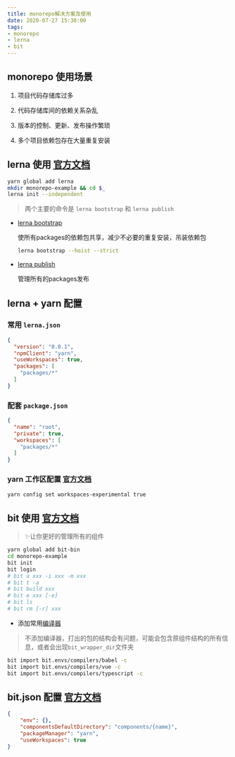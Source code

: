 ```yaml
---
title: monorepo解决方案及使用
date: 2020-07-27 15:30:00
tags:
- monorepo
- lerna
- bit
---
```

## monorepo 使用场景  

1. 项目代码存储库过多  

1. 代码存储库间的依赖关系杂乱

1. 版本的控制、更新、发布操作繁琐

1. 多个项目依赖包存在大量重复安装  

## lerna 使用 [官方文档](https://github.com/lerna/lerna)

``` bash
yarn global add lerna
mkdir monorepo-example && cd $_
lerna init --independent
```

> 两个主要的命令是 `lerna bootstrap` 和 `lerna publish`

- [lerna bootstrap](https://github.com/lerna/lerna/tree/master/commands/bootstrap#readme)

  使所有packages的依赖包共享，减少不必要的重复安装，吊装依赖包

  ``` bash
  lerna bootstrap --hoist --strict
  ```

- [lerna publish](https://github.com/lerna/lerna/tree/master/commands/publish#readme)

  管理所有的packages发布

## lerna + yarn 配置

### 常用 `lerna.json`

``` json
{
  "version": "0.0.1",
  "npmClient": "yarn",
  "useWorkspaces": true,
  "packages": [
    "packages/*"
  ]
}
```

### 配套 `package.json`

``` json
{
  "name": "root",
  "private": true,
  "workspaces": [
    "packages/*"
  ]
}
```

### yarn 工作区配置 [官方文档](https://classic.yarnpkg.com/zh-Hans/docs/workspaces)

``` bash
yarn config set workspaces-experimental true
```

## bit 使用 [官方文档](https://docs.bit.dev/docs/quick-start)

> ✨让你更好的管理所有的组件

``` bash
yarn global add bit-bin
cd monorepo-example
bit init
bit login
# bit a xxx -i xxx -m xxx
# bit t -a
# bit build xxx
# bit e xxx [-e]
# bit ls
# bit rm [-r] xxx
```

- 添加常用[编译器](https://bit.dev/bit/envs)

> 不添加编译器，打出的包的结构会有问题，可能会包含原组件结构的所有信息，或者会出现`bit_wrapper_dir`文件夹

``` bash
bit import bit.envs/compilers/babel -c
bit import bit.envs/compilers/vue -c
bit import bit.envs/compilers/typescript -c
```

## bit.json 配置 [官方文档](https://docs.bit.dev/docs/conf-bit-json)

``` json
{
    "env": {},
    "componentsDefaultDirectory": "components/{name}",
    "packageManager": "yarn",
    "useWorkspaces": true
}
```
